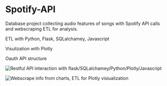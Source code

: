 # Spotify-API
<p>Database project collecting audio features of songs with Spotify API calls and webscraping ETL for analysis.<p>
<p>ETL with Python, Flask, SQLalchamey, Javascript
<p>Visulization with Plotly</p>
<p>Oauth API structure</p>

![Restful API interaction with flask/SQLalchamey/Python/Plotly/Javascript](https://github.com/clayfranklin/Spotify-API/blob/master/TopCharts_features.png)

![Webscrape info from charts, ETL for Plotly visiualization](https://github.com/clayfranklin/Spotify-API/blob/master/viralSpotifytracks.png)
